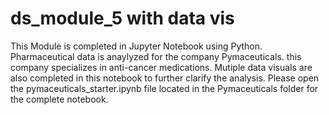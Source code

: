 # ds_module_5 with data vis

This Module is completed in Jupyter Notebook using Python. Pharmaceutical data is anaylyzed for the company Pymaceuticals. this company specializes in anti-cancer medications. Mutiple data visuals are also completed in this notebook to further clarify the analysis. Please open the pymaceuticals_starter.ipynb file located in the Pymaceuticals folder for the complete notebook.
